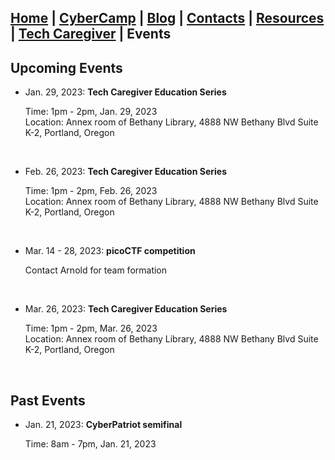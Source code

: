 ## [Home](/.index.html) | [CyberCamp](./cybercamp.html) | [Blog](./blog.html) | [Contacts](./contacts.html) | [Resources](./resources.html) | [Tech Caregiver](./techcg.html) | **Events**

## Upcoming Events

* Jan. 29, 2023: **Tech Caregiver Education Series**
  
  Time: 1pm - 2pm, Jan. 29, 2023\
  Location: Annex room of Bethany Library, 4888 NW Bethany Blvd Suite K-2, Portland, Oregon
  <p>&nbsp;</p>  
  
* Feb. 26, 2023: **Tech Caregiver Education Series**

  Time: 1pm - 2pm, Feb. 26, 2023\
  Location: Annex room of Bethany Library, 4888 NW Bethany Blvd Suite K-2, Portland, Oregon
  <p>&nbsp;</p>
  
* Mar. 14 - 28, 2023: **picoCTF competition**

  Contact Arnold for team formation
  <p>&nbsp;</p>
  
* Mar. 26, 2023: **Tech Caregiver Education Series**

  Time: 1pm - 2pm, Mar. 26, 2023\
  Location: Annex room of Bethany Library, 4888 NW Bethany Blvd Suite K-2, Portland, Oregon
  <p>&nbsp;</p> 
  
## Past Events

* Jan. 21, 2023: **CyberPatriot semifinal**

  Time: 8am - 7pm, Jan. 21, 2023
  <p>&nbsp;</p> 
